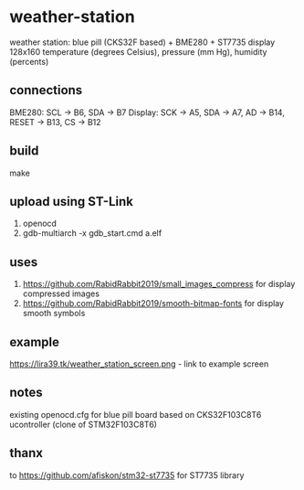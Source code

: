 # weather-station
weather station: blue pill (CKS32F based) + BME280 + ST7735 display 128x160
temperature (degrees Celsius), pressure (mm Hg), humidity (percents)

## connections
BME280: SCL -> B6, SDA -> B7
Display: SCK -> A5, SDA -> A7, AD -> B14, RESET -> B13, CS -> B12

## build
make

## upload using ST-Link
1. openocd
2. gdb-multiarch -x gdb_start.cmd a.elf

## uses
1. https://github.com/RabidRabbit2019/small_images_compress for display compressed images
2. https://github.com/RabidRabbit2019/smooth-bitmap-fonts for display smooth symbols

## example
https://lira39.tk/weather_station_screen.png - link to example screen

## notes
existing openocd.cfg for blue pill board based on CKS32F103C8T6 ucontroller (clone of STM32F103C8T6)

## thanx
to https://github.com/afiskon/stm32-st7735 for ST7735 library
